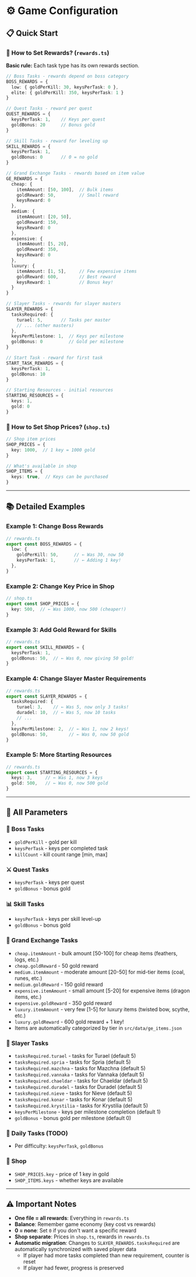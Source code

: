 # ⚙️ Game Configuration

## 📋 Quick Start

### 🎁 How to Set Rewards? (`rewards.ts`)

**Basic rule:** Each task type has its own rewards section.

```typescript
// Boss Tasks - rewards depend on boss category
BOSS_REWARDS = {
  low: { goldPerKill: 30, keysPerTask: 0 },
  elite: { goldPerKill: 350, keysPerTask: 1 }
}

// Quest Tasks - reward per quest
QUEST_REWARDS = {
  keysPerTask: 1,    // Keys per quest
  goldBonus: 20      // Bonus gold
}

// Skill Tasks - reward for leveling up
SKILL_REWARDS = {
  keysPerTask: 1,
  goldBonus: 0       // 0 = no gold
}

// Grand Exchange Tasks - rewards based on item value
GE_REWARDS = {
  cheap: {
    itemAmount: [50, 100],  // Bulk items
    goldReward: 50,         // Small reward
    keysReward: 0
  },
  medium: {
    itemAmount: [20, 50],
    goldReward: 150,
    keysReward: 0
  },
  expensive: {
    itemAmount: [5, 20],
    goldReward: 350,
    keysReward: 0
  },
  luxury: {
    itemAmount: [1, 5],     // Few expensive items
    goldReward: 600,        // Best reward
    keysReward: 1           // Bonus key!
  }
}

// Slayer Tasks - rewards for slayer masters
SLAYER_REWARDS = {
  tasksRequired: {
    turael: 5,       // Tasks per master
    // ... (other masters)
  },
  keysPerMilestone: 1,  // Keys per milestone
  goldBonus: 0          // Gold per milestone
}

// Start Task - reward for first task
START_TASK_REWARDS = {
  keysPerTask: 1,
  goldBonus: 10
}

// Starting Resources - initial resources
STARTING_RESOURCES = {
  keys: 1,
  gold: 0
}
```

### 🏪 How to Set Shop Prices? (`shop.ts`)

```typescript
// Shop item prices
SHOP_PRICES = {
  key: 1000,  // 1 key = 1000 gold
}

// What's available in shop
SHOP_ITEMS = {
  keys: true,  // Keys can be purchased
}
```

---

## 📚 Detailed Examples

### Example 1: Change Boss Rewards

```typescript
// rewards.ts
export const BOSS_REWARDS = {
  low: {
    goldPerKill: 50,      // ← Was 30, now 50
    keysPerTask: 1,       // ← Adding 1 key!
  },
}
```

### Example 2: Change Key Price in Shop

```typescript
// shop.ts
export const SHOP_PRICES = {
  key: 500,  // ← Was 1000, now 500 (cheaper!)
}
```

### Example 3: Add Gold Reward for Skills

```typescript
// rewards.ts
export const SKILL_REWARDS = {
  keysPerTask: 1,
  goldBonus: 50,  // ← Was 0, now giving 50 gold!
}
```

### Example 4: Change Slayer Master Requirements

```typescript
// rewards.ts
export const SLAYER_REWARDS = {
  tasksRequired: {
    turael: 3,    // ← Was 5, now only 3 tasks!
    duradel: 10,  // ← Was 5, now 10 tasks
    // ...
  },
  keysPerMilestone: 2,  // ← Was 1, now 2 keys!
  goldBonus: 50,        // ← Was 0, now 50 gold
}
```

### Example 5: More Starting Resources

```typescript
// rewards.ts
export const STARTING_RESOURCES = {
  keys: 3,     // ← Was 1, now 3 keys
  gold: 500,   // ← Was 0, now 500 gold
}
```

---

## 🔧 All Parameters

### 🐉 Boss Tasks
- `goldPerKill` - gold per kill
- `keysPerTask` - keys per completed task
- `killCount` - kill count range [min, max]

### ⚔️ Quest Tasks
- `keysPerTask` - keys per quest
- `goldBonus` - bonus gold

### 📊 Skill Tasks
- `keysPerTask` - keys per skill level-up
- `goldBonus` - bonus gold

### 🛒 Grand Exchange Tasks
- `cheap.itemAmount` - bulk amount [50-100] for cheap items (feathers, logs, etc.)
- `cheap.goldReward` - 50 gold reward
- `medium.itemAmount` - moderate amount [20-50] for mid-tier items (coal, runes, etc.)
- `medium.goldReward` - 150 gold reward
- `expensive.itemAmount` - small amount [5-20] for expensive items (dragon items, etc.)
- `expensive.goldReward` - 350 gold reward
- `luxury.itemAmount` - very few [1-5] for luxury items (twisted bow, scythe, etc.)
- `luxury.goldReward` - 600 gold reward + 1 key!
- Items are automatically categorized by tier in `src/data/ge_items.json`

### 🎯 Slayer Tasks
- `tasksRequired.turael` - tasks for Turael (default 5)
- `tasksRequired.spria` - tasks for Spria (default 5)
- `tasksRequired.mazchna` - tasks for Mazchna (default 5)
- `tasksRequired.vannaka` - tasks for Vannaka (default 5)
- `tasksRequired.chaeldar` - tasks for Chaeldar (default 5)
- `tasksRequired.duradel` - tasks for Duradel (default 5)
- `tasksRequired.nieve` - tasks for Nieve (default 5)
- `tasksRequired.konar` - tasks for Konar (default 5)
- `tasksRequired.krystilia` - tasks for Krystilia (default 5)
- `keysPerMilestone` - keys per milestone completion (default 1)
- `goldBonus` - bonus gold per milestone (default 0)

### 📅 Daily Tasks (TODO)
- Per difficulty: `keysPerTask`, `goldBonus`

### 🏪 Shop
- `SHOP_PRICES.key` - price of 1 key in gold
- `SHOP_ITEMS.keys` - whether keys are available

---

## ⚠️ Important Notes

- **One file = all rewards**: Everything in `rewards.ts`
- **Balance**: Remember game economy (key cost vs rewards)
- **0 = none**: Set `0` if you don't want a specific reward
- **Shop separate**: Prices in `shop.ts`, rewards in `rewards.ts`
- **Automatic migration**: Changes to `SLAYER_REWARDS.tasksRequired` are automatically synchronized with saved player data
  - If player had more tasks completed than new requirement, counter is reset
  - If player had fewer, progress is preserved


